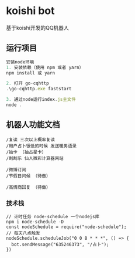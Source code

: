 # koishi bot 
基于koishi开发的QQ机器人

## 运行项目
```js 
安装node环境
1. 安装依赖（使用 npm 或者 yarn）
npm install 或 yarn

2. 打开 go-cqhttp
.\go-cqhttp.exe faststart 

3. 通过node运行index.js主文件
node .
```

## 机器人功能文档
```
/复读 三次以上概率复读
/用户占卜很低的时候 发送暖男语录
/抽卡 （抽占星卡）
/刮刮乐 仙人微彩计算器网站

/微博订阅
/节假日问候 （待做）

/高情商回复 （待做）
```

### 技术栈

```
// 计时任务 node-schedule 一个nodejs库
npm i node-schedule -D
const nodeSchedule = require("node-schedule");
// 每天八点触发
nodeSchedule.scheduleJob("0 0 8 * * *", () => {
  bot.sendMessage("635246373", "/占卜");
})
```

